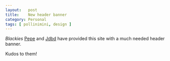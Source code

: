 ```yaml
---
layout:   post
title:    New header banner
category: Personal
tags: [ pollinimini, design ]
---
```


_Blackies_ [Pepe][] and [Jdbd][] have provided this site with a much needed header banner. 

Kudos to them!

[Jdbd]: http://es.linkedin.com/in/juandebravo
[Pepe]: http://es.linkedin.com/in/jljimenez

